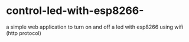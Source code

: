# control-led-with-esp8266-
a simple web application to turn on and off a led with esp8266 using wifi (http protocol)
